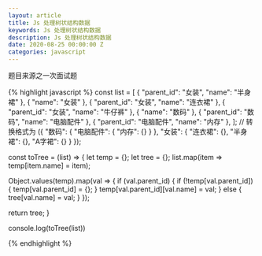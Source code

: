 ```yaml
---
layout: article
title: Js 处理树状结构数据
keywords: Js 处理树状结构数据
description: Js 处理树状结构数据
date: 2020-08-25 00:00:00 Z
categories: javascript
---
```


题目来源之一次面试题


{% highlight javascript %}
const list = [ 
  {
    "parent_id": "女装",
    "name": "半身裙"
  },
  {
    "name": "女装"
  },
  {
    "parent_id": "女装",
    "name": "连衣裙"
  },
  {
    "parent_id": "女装",
    "name": "牛仔裤"
  },
  {
    "name": "数码"
  },
  {
    "parent_id": "数码",
    "name": "电脑配件"
  },
  {
    "parent_id": "电脑配件",
    "name": "内存"
  },
];
// 转换格式为
({
  "数码": {
    "电脑配件": {
      "内存": {}
    }
  },
  "女装": {
    "连衣裙": {},
    "半身裙": {},
    "A字裙": {}
  }
});


const toTree = (list) => {
  let temp = {};
  let tree = {};
  list.map(item => temp[item.name] = item);
    
  Object.values(temp).map(val => {
    if (val.parent_id) {
      if (!temp[val.parent_id]) {
        temp[val.parent_id] = {};
      }
      temp[val.parent_id][val.name] = val;
    } else {
      tree[val.name] = val;
    }
  });
  
  return tree;
}

console.log(toTree(list))



{% endhighlight %}